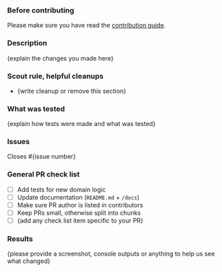 ### Before contributing

Please make sure you have read the [contribution guide](https://github.com/ExiledNarwal28/nuxt3-template/blob/docs/main/CONTRIBUTING.md).

### Description

{explain the changes you made here}

### Scout rule, helpful cleanups

- {write cleanup or remove this section}

### What was tested

{explain how tests were made and what was tested}

### Issues

Closes #{issue number}

### General PR check list

- [ ] Add tests for new domain logic
- [ ] Update documentation (`README.md` + `/docs`)
- [ ] Make sure PR author is listed in contributors
- [ ] Keep PRs small, otherwise split into chunks
- [ ] {add any check list item specific to your PR}

### Results

{please provide a screenshot, console outputs or anything to help us see what changed}
